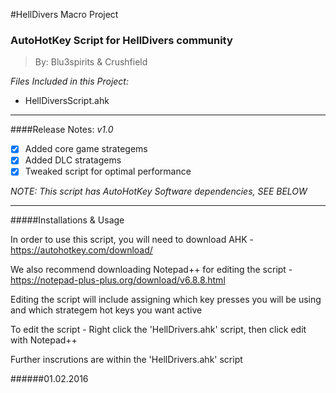 
#HellDivers Macro Project

<h3>AutoHotKey Script for HellDivers community</h3>

> By: Blu3spirits & Crushfield

_Files Included in this Project:_
- HellDiversScript.ahk

---

####Release Notes:
_v1.0_

- [x] Added core game strategems
- [x] Added DLC stratagems
- [x] Tweaked script for optimal performance

_NOTE: This script has AutoHotKey Software dependencies, SEE BELOW_

---

#####Installations & Usage

In order to use this script, you will need to download AHK - https://autohotkey.com/download/

We also recommend downloading Notepad++ for editing the script - https://notepad-plus-plus.org/download/v6.8.8.html

Editing the script will include assigning which key presses you will be using and which strategem hot keys you want active

To edit the script - Right click the 'HellDrivers.ahk' script, then click edit with Notepad++

Further inscrutions are within the 'HellDrivers.ahk' script

######01.02.2016


